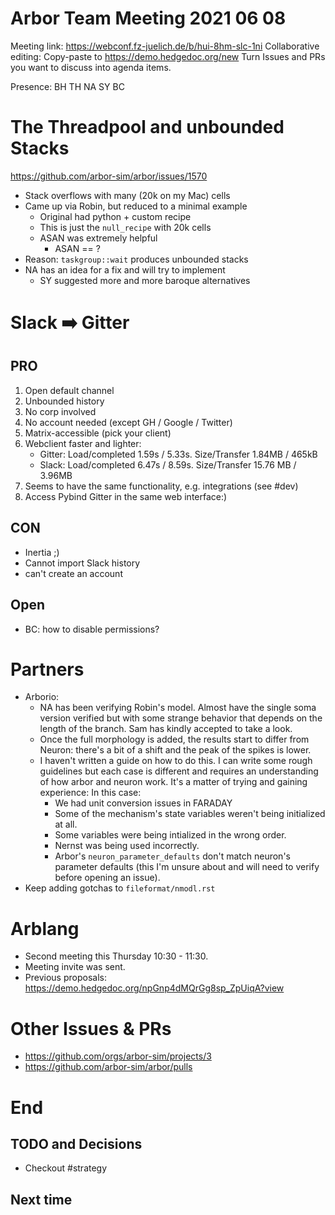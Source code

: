 Arbor Team Meeting 2021 06 08
=============================

Meeting link: https://webconf.fz-juelich.de/b/hui-8hm-slc-1ni
Collaborative editing: Copy-paste to <https://demo.hedgedoc.org/new>
Turn Issues and PRs you want to discuss into agenda items.

Presence: BH TH NA SY BC

The Threadpool and unbounded Stacks
===================================
https://github.com/arbor-sim/arbor/issues/1570

- Stack overflows with many (20k on my Mac) cells
- Came up via Robin, but reduced to a minimal example
  - Original had python + custom recipe
  - This is just the `null_recipe` with 20k cells
  - ASAN was extremely helpful
      - ASAN == ?
- Reason: `taskgroup::wait` produces unbounded stacks
- NA has an idea for a fix and will try to implement
  - SY suggested more and more baroque alternatives

Slack :arrow_right: Gitter
==========================

## PRO

1. Open default channel
2. Unbounded history
3. No corp involved
4. No account needed (except GH / Google / Twitter)
5. Matrix-accessible (pick your client)
6. Webclient faster and lighter:
    * Gitter: Load/completed 1.59s / 5.33s. Size/Transfer 1.84MB / 465kB
    * Slack:  Load/completed 6.47s / 8.59s. Size/Transfer 15.76 MB / 3.96MB
7. Seems to have the same functionality, e.g. integrations (see #dev)
8. Access Pybind Gitter in the same web interface:)

## CON

- Inertia ;)
- Cannot import Slack history
- can't create an account

## Open

- BC: how to disable permissions?

Partners
========

* Arborio:
    *  NA has been verifying Robin's model. Almost have the single soma version verified but with some strange behavior that depends on the length of the branch. Sam has kindly accepted to take a look.
    * Once the full morphology is added, the results start to differ from Neuron: there's a bit of a shift and the peak of the spikes is lower.
    * I haven't written a guide on how to do this. I can write some rough guidelines but each case is different and requires an understanding of how arbor and neuron work. It's a matter of trying and gaining experience: In this case:
        * We had unit conversion issues in FARADAY
        * Some of the mechanism's state variables weren't being initialized at all.
        * Some variables were being intialized in the wrong order.
        * Nernst was being used incorrectly.
        * Arbor's `neuron_parameter_defaults` don't match neuron's parameter defaults (this I'm unsure about and will need to verify before opening an issue).
* Keep adding gotchas to `fileformat/nmodl.rst`

Arblang
=======
* Second meeting this Thursday 10:30 - 11:30.
* Meeting invite was sent.
* Previous proposals: https://demo.hedgedoc.org/npGnp4dMQrGg8sp_ZpUiqA?view

Other Issues & PRs
==================

* https://github.com/orgs/arbor-sim/projects/3
* https://github.com/arbor-sim/arbor/pulls

End
===

TODO and Decisions
------------------

* Checkout #strategy

Next time
---------




